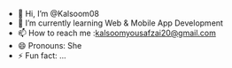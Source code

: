 - 👋 Hi, I’m @Kalsoom08
- 🌱 I’m currently learning Web & Mobile App Development
- 📫 How to reach me :kalsoomyousafzai20@gmail.com
- 😄 Pronouns: She
- ⚡ Fun fact: ...

<!---
Kalsoom08/Kalsoom08 is a ✨ special ✨ repository because its `README.md` (this file) appears on your GitHub profile.
You can click the Preview link to take a look at your changes.
--->
